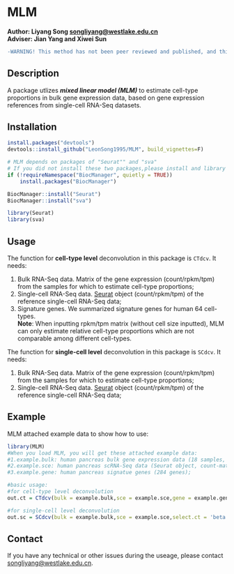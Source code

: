 # MLM
**Author: Liyang Song <songliyang@westlake.edu.cn>**    
**Adviser: Jian Yang and Xiwei Sun**    

```diff
-WARNING! This method has not been peer reviewed and published, and this is not the final stable version!
```

## Description
A package utlizes ***mixed linear model (MLM)*** to estimate cell-type proportions in bulk gene expression data, based on gene expression references from single-cell RNA-Seq datasets.


## Installation
```R
install.packages("devtools")
devtools::install_github("LeonSong1995/MLM", build_vignettes=F)

# MLM depends on packages of "Seurat"" and "sva"
# If you did not install these two packages,please install and library them before using MLM:
if (!requireNamespace("BiocManager", quietly = TRUE))
    install.packages("BiocManager")

BiocManager::install("Seurat")
BiocManager::install("sva")

library(Seurat)
library(sva)
```



## Usage

The function for **cell-type level** deconvolution in this package is `CTdcv`. It needs:  
1. Bulk RNA-Seq data. Matrix of the gene expression (count/rpkm/tpm) from the samples for which to estimate cell-type
proportions;  
2. Single-cell RNA-Seq data. [Seurat](https://satijalab.org/seurat/) object (count/rpkm/tpm) of the reference single-cell RNA-Seq data;  
3. Signature genes. We summarized signature genes for human 64 cell-types.  
**Note**: When inputting rpkm/tpm matrix (without cell size inputted), MLM can only estimate relative cell-type proportions which are not comparable among different cell-types.  

The function for **single-cell level** deconvolution in this package is `SCdcv`. It needs:  
1. Bulk RNA-Seq data. Matrix of the gene expression (count/rpkm/tpm) from the samples for which to estimate cell-type
proportions;  
2. Single-cell RNA-Seq data. [Seurat](https://satijalab.org/seurat/) object (count/rpkm/tpm) of the reference single-cell RNA-Seq data;  



## Example
MLM attached example data to show how to use: 
```R
library(MLM)
#When you load MLM, you will get these attached example data:
#1.example.bulk: human pancreas bulk gene expression data (18 samples, count-matrix);
#2.example.sce: human pancreas scRNA-Seq data (Seurat object, count-matrix);
#3.example.gene: human pancreas signatue genes (284 genes);

#basic usage:
#for cell-type level deconvolution
out.ct = CTdcv(bulk = example.bulk,sce = example.sce,gene = example.gene,data_type = 'count')

#for single-cell level deconvolution 
out.sc = SCdcv(bulk = example.bulk,sce = example.sce,select.ct = 'beta')

```


## Contact
If you have any technical or other issues during the useage, please contact <songliyang@westlake.edu.cn>.


